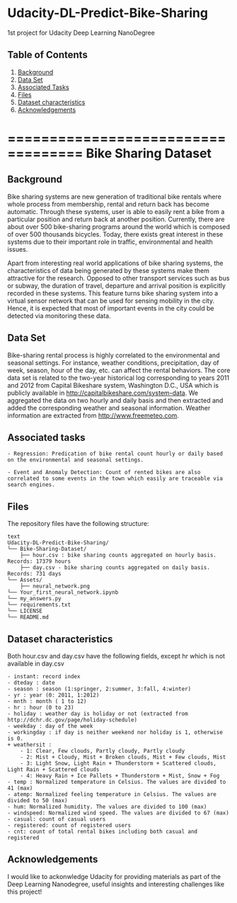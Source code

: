 # Udacity-DL-Predict-Bike-Sharing
1st project for Udacity Deep Learning NanoDegree 

## Table of Contents

1. [Background](#Background)
2. [Data Set](#DataSet)
3. [Associated Tasks](#Tasks)
4. [Files](#Files)
5. [Dataset characteristics](#Characteristics)
6. [Acknowledgements](#Licensing)


===================================
Bike Sharing Dataset
===================================


## Background <a name="Background"></a>

Bike sharing systems are new generation of traditional bike rentals where whole process from membership, rental and return back has become automatic. Through these systems, user is able to easily rent a bike from a particular position and return back at another position. Currently, there are about over 500 bike-sharing programs around the world which is composed of over 500 thousands bicycles. Today, there exists great interest in these systems due to their important role in traffic, environmental and health issues. 

Apart from interesting real world applications of bike sharing systems, the characteristics of data being generated by these systems make them attractive for the research. Opposed to other transport services such as bus or subway, the duration of travel, departure and arrival position is explicitly recorded in these systems. This feature turns bike sharing system into a virtual sensor network that can be used for sensing mobility in the city. Hence, it is expected that most of important events in the city could be detected via monitoring these data.


## Data Set <a name="DataSet"></a>

Bike-sharing rental process is highly correlated to the environmental and seasonal settings. For instance, weather conditions, precipitation, day of week, season, hour of the day, etc. can affect the rental behaviors. The core data set is related to the two-year historical log corresponding to years 2011 and 2012 from Capital Bikeshare system, Washington D.C., USA which is publicly available in http://capitalbikeshare.com/system-data. We aggregated the data on two hourly and daily basis and then extracted and added the corresponding weather and seasonal information. Weather information are extracted from http://www.freemeteo.com. 


## Associated tasks <a name="Tasks"></a>

	- Regression: Predication of bike rental count hourly or daily based on the environmental and seasonal settings.
	
	- Event and Anomaly Detection: Count of rented bikes are also correlated to some events in the town which easily are traceable via search engines.
		
## Files <a name="Files"></a>

The repository files have the following structure:

```
text
Udacity-DL-Predict-Bike-Sharing/
└── Bike-Sharing-Dataset/
    ├── hour.csv : bike sharing counts aggregated on hourly basis. Records: 17379 hours
    ├── day.csv - bike sharing counts aggregated on daily basis. Records: 731 days
└── Assets/
    ├── neural_network.png
└── Your_first_neural_network.ipynb
└── my_answers.py
└── requirements.txt
└── LICENSE
└── README.md  
```
	
## Dataset characteristics <a name="Characteristics"></a>

Both hour.csv and day.csv have the following fields, except hr which is not available in day.csv
	
	- instant: record index
	- dteday : date
	- season : season (1:springer, 2:summer, 3:fall, 4:winter)
	- yr : year (0: 2011, 1:2012)
	- mnth : month ( 1 to 12)
	- hr : hour (0 to 23)
	- holiday : weather day is holiday or not (extracted from http://dchr.dc.gov/page/holiday-schedule)
	- weekday : day of the week
	- workingday : if day is neither weekend nor holiday is 1, otherwise is 0.
	+ weathersit : 
		- 1: Clear, Few clouds, Partly cloudy, Partly cloudy
		- 2: Mist + Cloudy, Mist + Broken clouds, Mist + Few clouds, Mist
		- 3: Light Snow, Light Rain + Thunderstorm + Scattered clouds, Light Rain + Scattered clouds
		- 4: Heavy Rain + Ice Pallets + Thunderstorm + Mist, Snow + Fog
	- temp : Normalized temperature in Celsius. The values are divided to 41 (max)
	- atemp: Normalized feeling temperature in Celsius. The values are divided to 50 (max)
	- hum: Normalized humidity. The values are divided to 100 (max)
	- windspeed: Normalized wind speed. The values are divided to 67 (max)
	- casual: count of casual users
	- registered: count of registered users
	- cnt: count of total rental bikes including both casual and registered
  
  ## Acknowledgements<a name="Licensing"></a>
  
I would like to ackonwledge Udacity for providing materials as part of the Deep Learning Nanodegree, useful insights and interesting challenges like this project!
